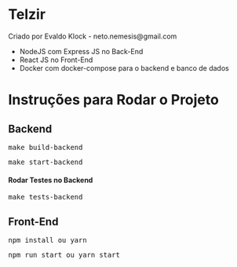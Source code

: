 # Telzir

<p>Criado por Evaldo Klock - neto.nemesis@gmail.com</p>
<ul>
<li>NodeJS com Express JS no Back-End </li>
<li>React JS no Front-End</li>
<li>Docker com docker-compose para o backend e banco de dados</li>
</ul>

# Instruções para Rodar o Projeto

## Backend

<pre>make build-backend</pre>
<pre>make start-backend</pre>

#### Rodar Testes no Backend

<pre>make tests-backend</pre>

## Front-End

<pre>npm install ou yarn </pre>
<pre>npm run start ou yarn start</pre>
